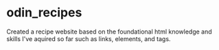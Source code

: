 # odin_recipes
Created a recipe website based on the foundational html knowledge and skills I've aquired so far such as links, elements, and tags.